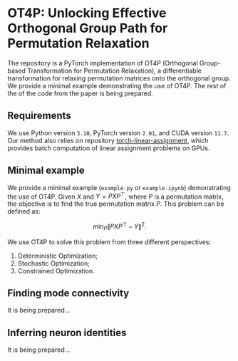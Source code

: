 # OT4P: Unlocking Effective Orthogonal Group Path for Permutation Relaxation

The repository is a PyTorch implementation of OT4P (Orthogonal Group-based Transformation for Permutation Relaxation), a differentiable transformation for relaxing permutation matrices onto the orthogonal group. We provide a minimal example demonstrating the use of OT4P. The rest of the of the code from the paper is being prepared.

## Requirements

We use Python version `3.10`, PyTorch version `2.01`, and CUDA version `11.7`. Our method also relies on repository [torch-linear-assignment](https://github.com/ivan-chai/torch-linear-assignment), which provides batch computation of linear assignment problems on GPUs.

## Minimal example

We provide a minimal example (`example.py` or `example.ipynb`) demonstrating the use of OT4P.  Given $X$ and $Y = PXP^{\top}$, where $P$ is a permutation matrix, the objective is to find the true permutation matrix $P$. This problem can be defined as:

$$
\min_P \|PXP^{\top} - Y\|^2.
$$

We use OT4P to solve this problem from three different perspectives:

1. Deterministic Optimization;
2. Stochastic Optimization;
3. Constrained Optimization.

## Finding mode connectivity

It is being prepared...

## Inferring neuron identities

It is being prepared...